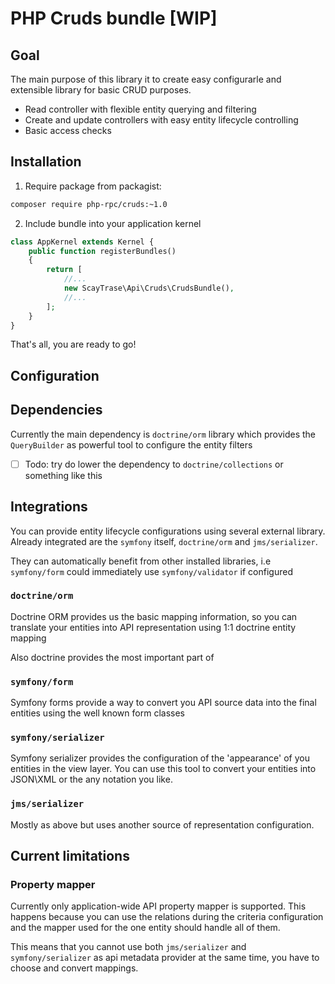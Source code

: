 # PHP Cruds bundle [WIP]

## Goal

The main purpose of this library it to create easy configurarle and extensible
library for basic CRUD purposes.

 * Read controller with flexible entity querying and filtering
 * Create and update controllers with easy entity lifecycle controlling
 * Basic access checks

## Installation 

1. Require package from packagist:

```sh
composer require php-rpc/cruds:~1.0
```

2. Include bundle into your application kernel

```php
class AppKernel extends Kernel {
    public function registerBundles()
    {
        return [
            //...
            new ScayTrase\Api\Cruds\CrudsBundle(),
            //...
        ];
    }
}
```

That's all, you are ready to go!

## Configuration

## Dependencies

Currently the main dependency is `doctrine/orm` library which provides the 
`QueryBuilder` as powerful tool to configure the entity filters

- [ ] Todo: try do lower the dependency to `doctrine/collections` or something like this 

## Integrations

You can provide entity lifecycle configurations using several external 
library. Already integrated are the `symfony` itself, `doctrine/orm` and `jms/serializer`.

They can automatically benefit from other installed libraries, i.e `symfony/form` could
immediately use `symfony/validator` if configured

### `doctrine/orm`

Doctrine ORM provides us the basic mapping information, so you can translate
your entities into API representation using 1:1 doctrine entity mapping 

Also doctrine provides the most important part of 

### `symfony/form`

Symfony forms provide a way to convert you API source data into the final 
entities using the well known form classes

### `symfony/serializer`

Symfony serializer provides the configuration of the 'appearance' of you entities
in the view layer. You can use this tool to convert your entities into JSON\XML or
the any notation you like.

### `jms/serializer`

Mostly as above but uses another source of representation configuration.


## Current limitations

### Property mapper

Currently only application-wide API property mapper is supported. This 
happens because you can use the relations during the criteria configuration
and the mapper used for the one entity should handle all of them.

This means that you cannot use both `jms/serializer` and `symfony/serializer` as
api metadata provider at the same time, you have to choose and convert mappings.
